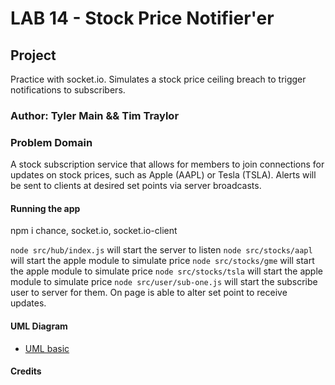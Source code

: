 # LAB 14 - Stock Price Notifier'er

## Project

Practice with socket.io. Simulates a stock price ceiling breach to trigger notifications to subscribers.

### Author: Tyler Main && Tim Traylor

### Problem Domain

A stock subscription service that allows for members to join connections for updates on stock prices, such as Apple (AAPL) or Tesla (TSLA). Alerts will be sent to clients at desired set points via server broadcasts.

<!-- - [CI/CD GitHub Actions](https://github.com/) -->

#### Running the app

npm i chance, socket.io, socket.io-client

`node src/hub/index.js` will start the server to listen
`node src/stocks/aapl` will start the apple module to simulate price
`node src/stocks/gme` will start the apple module to simulate price
`node src/stocks/tsla` will start the apple module to simulate price
`node src/user/sub-one.js` will start the subscribe user to server for them. On page is able to alter set point to receive updates.

#### UML Diagram

- [UML basic](./14UML.png)

<!-- Diagram created with [MIRO](https://www.miro.com/) -->

#### Credits
